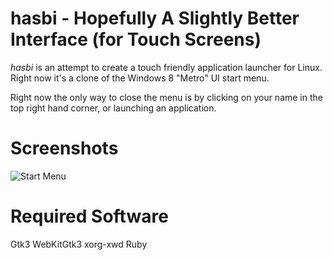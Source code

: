 hasbi - Hopefully A Slightly Better Interface (for Touch Screens)
=====
*hasbi* is an attempt to create a touch friendly application launcher for Linux. Right now it's a clone of the Windows 8 "Metro" UI start menu.

Right now the only way to close the menu is by clicking on your name in the top right hand corner, or launching an application.

Screenshots
=====
![Start Menu](http://i.imgur.com/lcxhkcO.png)

Required Software
=====
Gtk3
WebKitGtk3
xorg-xwd
Ruby

